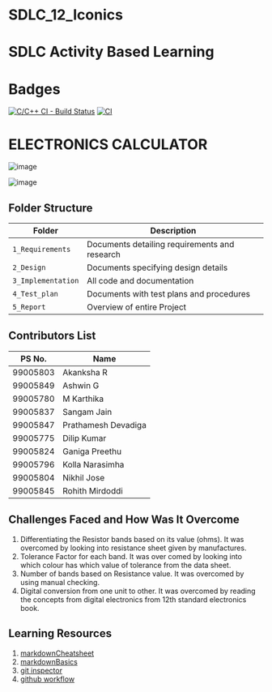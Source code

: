 # SDLC_12_Iconics

# SDLC Activity Based Learning

# Badges
[![C/C++ CI - Build Status](https://github.com/dilipkumar26/SDLC_12_Iconics/actions/workflows/c-cpp.yml/badge.svg)](https://github.com/dilipkumar26/SDLC_12_Iconics/actions/workflows/c-cpp.yml)
[![CI](https://github.com/dilipkumar26/SDLC_12_Iconics/actions/workflows/main.yml/badge.svg)](https://github.com/dilipkumar26/SDLC_12_Iconics/actions/workflows/main.yml)

# ELECTRONICS CALCULATOR


![image](https://user-images.githubusercontent.com/67604549/130068222-b4dda5ed-6d9c-456c-8e2f-37955c1cbefe.png)


![image](https://user-images.githubusercontent.com/67604549/130070579-5cc33596-27d3-492b-bc95-d4b1a789c892.png)


## Folder Structure
Folder             | Description
-------------------| -----------------------------------------
`1_Requirements`   | Documents detailing requirements and research
`2_Design`         | Documents specifying design details
`3_Implementation` | All code and documentation
`4_Test_plan`      | Documents with test plans and procedures
`5_Report`         | Overview of entire Project

## Contributors List
PS No.           | Name
-----------------|-------------------
99005803         | Akanksha R
99005849         | Ashwin G
99005780         | M Karthika
99005837         | Sangam Jain
99005847         | Prathamesh Devadiga
99005775         | Dilip Kumar
99005824         | Ganiga Preethu
99005796         | Kolla Narasimha
99005804         | Nikhil Jose
99005845         | Rohith Mirdoddi
                 
           


## Challenges Faced and How Was It Overcome

1. Differentiating the Resistor bands based on its value (ohms). It was overcomed by looking into resistance sheet given by manufactures.
2. Tolerance Factor for each band. It was over comed by looking into which colour has which value of tolerance from the data sheet.
3. Number of bands based on Resistance value. It was overcomed by using manual checking.
4. Digital conversion from one unit to other. It was overcomed by reading the concepts from digital electronics from 12th standard electronics book.



## Learning Resources
1. [markdownCheatsheet](https://github.com/adam-p/markdown-here/wiki/Markdown-Cheatsheet)
2. [markdownBasics](https://guides.github.com/features/mastering-markdown/)
3. [git inspector](https://github.com/ejwa/gitinspector.git)
4. [github workflow](https://docs.github.com/en/actions/learn-github-action)




